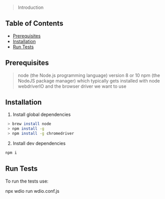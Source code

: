 > Introduction 

## Table of Contents

 - [Prerequisites](#prerequisites)
 - [Installation](#installation)
 - [Run Tests](#runTests)

## Prerequisites
> node (the Node.js programming language) version 8 or 10
> npm (the NodeJS package manager) which typically gets installed with node
> webdriverIO
> and the browser driver we want to use


## Installation

1. Install global dependencies
```sh
 > brew install node
 > npm install -g
 > npm install -g chromedriver
```

2. Install dev dependencies
```sh
npm i 
```

## Run Tests
To run the tests use:

npx wdio run wdio.conf.js


